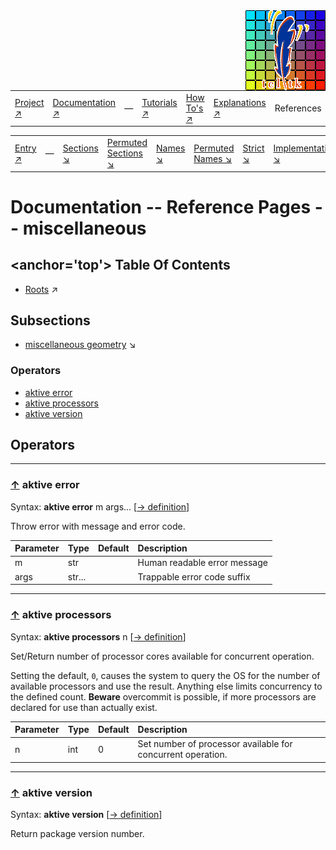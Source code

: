 <img src='../assets/aktive-logo-128.png' style='float:right;'>

||||||||
|---|---|---|---|---|---|---|
|[Project ↗](../../README.md)|[Documentation ↗](../index.md)|&mdash;|[Tutorials ↗](../tutorials.md)|[How To's ↗](../howtos.md)|[Explanations ↗](../explanations.md)|References|

|||||||||
|---|---|---|---|---|---|---|---|
|[Entry ↗](index.md)|&mdash;|[Sections ↘](bysection.md)|[Permuted Sections ↘](bypsection.md)|[Names ↘](byname.md)|[Permuted Names ↘](bypname.md)|[Strict ↘](strict.md)|[Implementations ↘](bylang.md)|

# Documentation -- Reference Pages -- miscellaneous

## <anchor='top'> Table Of Contents

  - [Roots](bysection.md) ↗


## Subsections


 - [miscellaneous geometry](miscellaneous_geometry.md) ↘

### Operators

 - [aktive error](#error)
 - [aktive processors](#processors)
 - [aktive version](#version)

## Operators

---
### [↑](#top) <a name='error'></a> aktive error

Syntax: __aktive error__ m args... [[→ definition](../../../../file?ci=trunk&ln=202&name=etc/aktive.tcl)]

Throw error with message and error code.

|Parameter|Type|Default|Description|
|:---|:---|:---|:---|
|m|str||Human readable error message|
|args|str...||Trappable error code suffix|

---
### [↑](#top) <a name='processors'></a> aktive processors

Syntax: __aktive processors__ n [[→ definition](../../../../file?ci=trunk&ln=219&name=etc/aktive.tcl)]

Set/Return number of processor cores available for concurrent operation.

Setting the default, `0`, causes the system to query the OS for the number of available processors and use the result. Anything else limits concurrency to the defined count. __Beware__ overcommit is possible, if more processors are declared for use than actually exist.

|Parameter|Type|Default|Description|
|:---|:---|:---|:---|
|n|int|0|Set number of processor available for concurrent operation.|

---
### [↑](#top) <a name='version'></a> aktive version

Syntax: __aktive version__  [[→ definition](../../../../file?ci=trunk&ln=212&name=etc/aktive.tcl)]

Return package version number.

